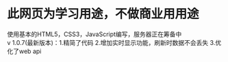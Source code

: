 # 此网页为学习用途，不做商业用用途
使用基本的HTML5，CSS3，JavaScript编写，服务器正在筹备中<br/>
v 1.0.7(最新版本)：1.精简了代码 2.增加实时显示功能，刷新时数据不会丢失 3.优化了web api
